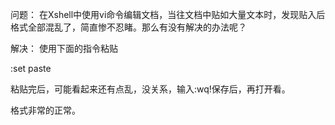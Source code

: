 问题：
在Xshell中使用vi命令编辑文档，当往文档中贴如大量文本时，发现贴入后格式全部混乱了，简直惨不忍睹。那么有没有解决的办法呢？

解决：
使用下面的指令粘贴 

:set paste

粘贴完后，可能看起来还有点乱，没关系，输入:wq!保存后，再打开看。

格式非常的正常。